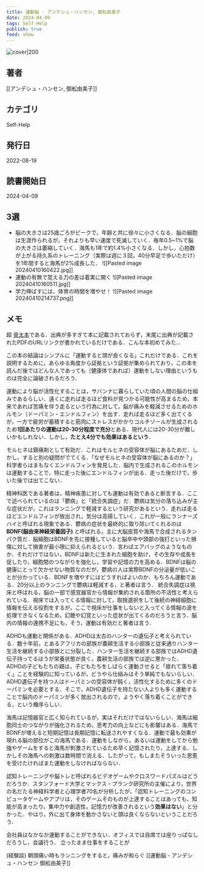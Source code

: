 ```yaml
---
title: 運動脳 - アンデシュ・ハンセン, 御舩由美子
date: 2024-04-09
tags: Self-Help
publish: true
feed: show
---
```

![cover|200](http://books.google.com/books/content?id=AkeFEAAAQBAJ&printsec=frontcover&img=1&zoom=1&edge=curl&source=gbs_api)
## 著者
[[アンデシュ・ハンセン, 御舩由美子]]
## カテゴリ
Self-Help
## 発行日
2022-08-19
## 読書開始日
2024-04-09

## 3選
 - 脳の大きさは25歳ごろがピークで，年齢と共に徐々に小さくなる．脳の細胞は生涯作られるが，それよりも早い速度で死滅していく．毎年0.5~1%で脳の大きさは萎縮していく．海馬も1年で約1.4%小さくなる．しかし，心拍数が上がる持久系のトレーニング（実際は週に３回，40分早足で歩いただけ）を1年間すると海馬が2%成長した． ![[Pasted image 20240410160422.jpg]]
 - 運動の有無で覚える力の差は着実に開く
   ![[Pasted image 20240410160511.jpg]]
 - 学力伸ばすには、体育の時間を増やせ！
   ![[Pasted image 20240410214737.png]]
## メモ

超 [骨太本](https://yurugengo.mtakagishi.com/words/%E9%AA%A8%E5%A4%AA%E6%9C%AC.html)である．出典が多すぎて本に記載されておらず，末尾に出典が記載されたPDFのURLリンクが書かれているだけである．こんな本初めてみた…

この本の結論はシンプルに「運動すると頭が良くなる」これだけである．これを説明するために，あらゆる角度から証拠という証拠が集められており，この本を読んだ後ではどんな人であっても（健康体であれば）運動をしない理由というものは完全に論破されるだろう．

運動により脳が活性化することは，サバンナに暮らしていた頃の人間の脳の仕組みであるらしい．遠くに走れば走るほど食料が見つかる可能性が高まるため，本来であれば苦痛を伴う走るという行為に対して，脳が痛みを軽減させるためのホルモン（ドーパミン・エンドルフィン）を出す．走れば走るほど多く出てくるが，一方で疲労が蓄積すると筋肉にストレスがかかりコルチゾールが生成されるため**1回あたりの運動は20-30分程度で充分**とある．現代人には20-30分が難しいかもしれない．しかし，**たとえ4分でも効果はあるという**．

モルヒネは鎮痛剤として有効だ．これはモルヒネの受容体が脳にあるためだ．しかし，すると別の疑問がでてくる．「なぜモルヒネの受容体が脳にあるのか？」科学者らはまもなくエンドルフィンを発見した．脳内で生成されるこのホルモンは運動することで，特に走った後にエンドルフィンが出る．走った後だけで，歩いた後では出てこない．

精神科医である著者は，精神疾患に対しても運動は有効であると断言する．ここで述べられているのは「鬱病」と「統合失調症」だ．鬱病は気分の落ち込みが主な症状だが，これはランニングで軽減するという研究があるという．走れば走るほどエンドルフィンが放出され，気分は高揚していく．これが一般にランナーズハイと呼ばれる現象である．鬱病の症状を最終的に取り除いてくれるのは**BDNF(脳由来神経栄養因子)** と呼ばれる，主に大脳皮質や海馬で合成されるタンパク質だ．脳細胞はBDNFを先に接種していると脳卒中や頭部の強打といった損傷に対して損害が最小限に抑えられるという．言わばエアバッグのようなものか．それだけではない，BDNFは新たに生まれた細胞を助け，その生存や成長を促したり，細胞間のつながりを強化し，学習や記憶の力を高める．BDNFは脳の健康にとって欠かせない物質なのだが，鬱病の人は実際BDNFの分泌量が低いことが分かっている．BDNFを増やすにはどうすればよいのか．もちろん運動である．20分以上のランニングで鬱病は軽減する，と著者は言う．
統合失調症は視床と呼ばれる，脳の一部で感覚器官から情報が集約される箇所の不活性と考えられている．視床では入ってくる情報に対して，取捨選択をして後続の神経細胞に情報を伝える役割をするが，ここで視床が仕事をしないと入ってくる情報の波を処理できなくなるため，幻聴や幻覚といった症状が出てくるのだろうと言う．脳内の情報の連携不足にも，そう，運動は有効だと著者は言う．

ADHDも運動と関係がある．ADHDは太古のハンターの遺伝子と考えられている．数十年前，とあるアフリカの部族が農耕生活する小部族と従来通りハンター生活を継続する小部族とに分裂した．ハンター生活を継続する部族ではADHD遺伝子持ってるほうが栄養状態が良く，農耕生活の部族では逆に悪かった．
ADHDの子どもたちの親は，子どもたちをしばらく運動させると「疲れて落ち着く」ことを経験的に知っているが，どうやら仕組みはそう単純でもないらしい．ADHD遺伝子を持つ人はドーパミンの受容体が鈍く，活性化するために多くのドーパミンを必要とする．そこで，ADHD遺伝子を持たない人よりも多く運動することで脳内のドーパミンが多く放出されるので，ようやく落ち着くことができる，という機序らしい．

海馬は記憶器官と広く知られているが，実はそれだけではないらしい．海馬は細胞同士のつながりが強化されるため，思考力の向上などにも影響はある．海馬でBDNFが増えると短期記憶は長期記憶に転送されやすくなる．運動で最も効果が現れる脳の部位がこの海馬である．運動をしながら，あるいは運動をしてから勉強やゲームをすると海馬が刺激されているため早く記憶されたり，上達する．しかしその海馬への刺激は数時間で消える．したがって，もしまたそういった恩恵を受けたければまた運動をしなければならない．

認知トレーニングや脳トレと呼ばれるビデオゲームやクロスワードパズルはどうだろうか．スタンフォード大学とマックス・プランク研究所の主催により，世界の名だたる神経科学者と心理学者70名が分析したが，「認知トレーニングのコンピュータゲームやアプリは，そのゲームそのものが上達することはあっても，知能が高まったり，集中力や創造性，記憶力が改善されるという**効果はない**」と分かった．やはり，外に出て身体を動かさないと頭は良くならないということだろう．

会社員はなかなか運動することができない．オフィスでは自席では座りっぱなしだろうし，会議行う．
立ったまま仕事をすることが


(経験談) 朝頭痛い時もランニングをすると，痛みが和らぐ [[運動脳 - アンデシュ・ハンセン 御舩由美子]]